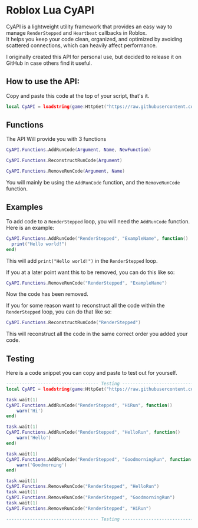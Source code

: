 # Roblox Lua CyAPI

CyAPI is a lightweight utility framework that provides an easy way to manage `RenderStepped` and `Heartbeat` callbacks in Roblox.  
It helps you keep your code clean, organized, and optimized by avoiding scattered connections, which can heavily affect performance.

I originally created this API for personal use, but decided to release it on GitHub in case others find it useful.

## How to use the API:

Copy and paste this code at the top of your script, that's it.

```lua
local CyAPI = loadstring(game:HttpGet("https://raw.githubusercontent.com/cyerc/CyAPI/main/Source.lua"))() 
```

## Functions

The API Will provide you with 3 functions

```lua
CyAPI.Functions.AddRunCode(Argument, Name, NewFunction)
```
```lua
CyAPI.Functions.ReconstructRunCode(Argument)
```
```lua
CyAPI.Functions.RemoveRunCode(Argument, Name)
```

You will mainly be using the `AddRunCode` function, and the `RemoveRunCode` function.

## Examples

To add code to a `RenderStepped` loop, you will need the `AddRunCode` function. Here is an example:
```lua
CyAPI.Functions.AddRunCode("RenderStepped", "ExampleName", function()
  print("Hello world!")
end)
```
This will add `print("Hello world!")` in the `RenderStepped` loop.

If you at a later point want this to be removed, you can do this like so:
```lua
CyAPI.Functions.RemoveRunCode("RenderStepped", "ExampleName")
```
Now the code has been removed. 

If you for some reason want to reconstruct all the code within the `RenderStepped` loop, you can do that like so:
```lua
CyAPI.Functions.ReconstructRunCode("RenderStepped")
```
This will reconstruct all the code in the same correct order you added your code. 

## Testing

Here is a code snippet you can copy and paste to test out for yourself.
```lua
----------------------------------- Testing -----------------------------------
local CyAPI = loadstring(game:HttpGet("https://raw.githubusercontent.com/cyerc/CyAPI/refs/heads/main/Source.lua"))()

task.wait(1)
CyAPI.Functions.AddRunCode("RenderStepped", "HiRun", function()
    warn('Hi')
end)

task.wait(1)
CyAPI.Functions.AddRunCode("RenderStepped", "HelloRun", function()
    warn('Hello')
end)

task.wait(1)
CyAPI.Functions.AddRunCode("RenderStepped", "GoodmorningRun", function()
    warn('Goodmorning')
end)

task.wait(1)
CyAPI.Functions.RemoveRunCode("RenderStepped", "HelloRun")
task.wait(1)
CyAPI.Functions.RemoveRunCode("RenderStepped", "GoodmorningRun")
task.wait(1)
CyAPI.Functions.RemoveRunCode("RenderStepped", "HiRun")

----------------------------------- Testing -----------------------------------
```
